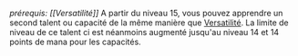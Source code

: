 *prérequis: [[Versatilité]]*
A partir du niveau 15, vous pouvez apprendre un second talent ou capacité de la même manière que [Versatilité](Versatilité.md). La limite de niveau de ce talent ci est néanmoins augmenté jusqu'au niveau 14 et 14 points de mana pour les capacités.